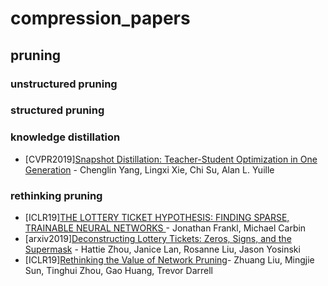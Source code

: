 # compression_papers

## pruning
### unstructured pruning 
### structured pruning
### knowledge distillation
- [CVPR2019][Snapshot Distillation: Teacher-Student Optimization in One Generation](https://arxiv.org/pdf/1812.00123v1.pdf) - Chenglin Yang, Lingxi Xie, Chi Su, Alan L. Yuille



### rethinking pruning
- [ICLR19][THE LOTTERY TICKET HYPOTHESIS: FINDING SPARSE, TRAINABLE NEURAL NETWORKS  ](https://arxiv.org/pdf/1803.03635v5.pdf) - Jonathan Frankl, Michael Carbin
- [arxiv2019][Deconstructing Lottery Tickets: Zeros, Signs, and the Supermask](https://arxiv.org/pdf/1905.01067.pdf) - Hattie Zhou, 
Janice Lan, Rosanne Liu, Jason Yosinski
- [ICLR19][Rethinking the Value of Network Pruning](https://arxiv.org/abs/1810.05270)- Zhuang Liu, Mingjie Sun, Tinghui Zhou, Gao Huang, Trevor Darrell

